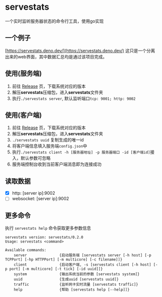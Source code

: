 # servestats
一个实时监听服务器状态的命令行工具，使用go实现

## 一个例子

[https://servestats.deno.dev/](https://servestats.deno.dev/) 这只是一个分离出来的web界面，其中数据汇总均是通过该项目完成。

## 使用(服务端)

1. 前往 [Release](https://github.com/flxxyz/servestats/releases) 页，下载系统对应的版本
2. 解压**servestats**压缩包，进入**servestats**文件夹
3. 执行`./servestats server`, 默认监听端口`tcp: 9001; http: 9002`

## 使用(客户端)

1. 前往 [Release](https://github.com/flxxyz/servestats/releases) 页，下载系统对应的版本
2. 解压**servestats**压缩包，进入**servestats**文件夹
3. `./servestats uuid` 复制生成的唯一id
4. 将客户端信息填入服务端`config.json`中
5. 执行`./servestats client -h [服务器地址] -p 服务器端口 -id [客户端id]`接入，默认参数可忽略
6. 服务端控制台收到当前客户端消息即为连接成功

## 读取数据

- [x] http: [server ip]:9002
- [ ] websocket: [server ip]:9002

## 更多命令

执行 `servestats help` 命令获取更多参数信息
```text
servestats version: servestats/0.2.0
Usage: servestats <command>

Available commands:
    server               {启动服务端 [servestats server [-h host] [-p TCPPort] [-hp HTTPPort] [-m multicore] [-c filename]]}
    client               {启动客户端, -s [servestats client [-h host] [-p port] [-m multicore] [-t tick] [-id uuid]]}
    system               {输出系统当前的参数 [servestats system]}
    uuid                 {生成uuid [servestats uuid]}
    traffic              {监听网卡实时流量 [servestats traffic]}
    help                 {帮助 [servestats help [--help]]}
```

